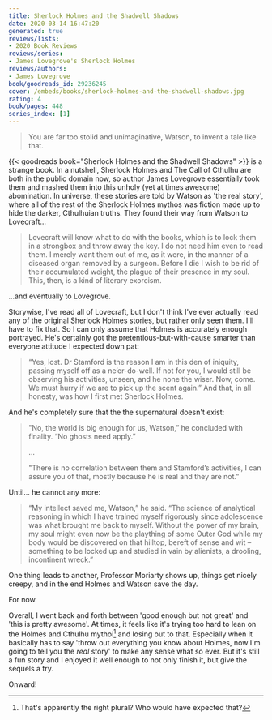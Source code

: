 ```yaml
---
title: Sherlock Holmes and the Shadwell Shadows
date: 2020-03-14 16:47:20
generated: true
reviews/lists:
- 2020 Book Reviews
reviews/series:
- James Lovegrove's Sherlock Holmes
reviews/authors:
- James Lovegrove
book/goodreads_id: 29236245
cover: /embeds/books/sherlock-holmes-and-the-shadwell-shadows.jpg
rating: 4
book/pages: 448
series_index: [1]
---
```

> You are far too stolid and unimaginative, Watson, to invent a tale like that.

{{< goodreads book="Sherlock Holmes and the Shadwell Shadows" >}} is a strange book. In a nutshell, Sherlock Holmes and The Call of Cthulhu are both in the public domain now, so author James Lovegrove essentially took them and mashed them into this unholy (yet at times awesome) abomination. In universe, these stories are told by Watson as 'the real story', where all of the rest of the Sherlock Holmes mythos was fiction made up to hide the darker, Cthulhuian truths. They found their way from Watson to Lovecraft...  

<!--more-->

> Lovecraft will know what to do with the books, which is to lock them in a strongbox and throw away the key. I do not need him even to read them. I merely want them out of me, as it were, in the manner of a diseased organ removed by a surgeon. Before I die I wish to be rid of their accumulated weight, the plague of their presence in my soul. This, then, is a kind of literary exorcism.

...and eventually to Lovegrove.  

Storywise, I've read all of Lovecraft, but I don't think I've ever actually read any of the original Sherlock Holmes stories, but rather only seen them. I'll have to fix that. So I can only assume that Holmes is accurately enough portrayed. He's certainly got the pretentious-but-with-cause smarter than everyone attitude I expected down pat:  

> “Yes, lost. Dr Stamford is the reason I am in this den of iniquity, passing myself off as a ne’er-do-well. If not for you, I would still be observing his activities, unseen, and he none the wiser. Now, come. We must hurry if we are to pick up the scent again.” And that, in all honesty, was how I first met Sherlock Holmes.

And he's completely sure that the the supernatural doesn't exist:  

> "No, the world is big enough for us, Watson,” he concluded with finality. “No ghosts need apply.”  
>
> ...  
>
> "There is no correlation between them and Stamford’s activities, I can assure you of that, mostly because he is real and they are not.”  

Until... he cannot any more:  

> “My intellect saved me, Watson,” he said. “The science of analytical reasoning in which I have trained myself rigorously since adolescence was what brought me back to myself. Without the power of my brain, my soul might even now be the plaything of some Outer God while my body would be discovered on that hilltop, bereft of sense and wit – something to be locked up and studied in vain by alienists, a drooling, incontinent wreck.”  

One thing leads to another, Professor Moriarty shows up, things get nicely creepy, and in the end Holmes and Watson save the day.  

For now.  

Overall, I went back and forth between 'good enough but not great' and 'this is pretty awesome'. At times, it feels like it's trying too hard to lean on the Holmes and Cthulhu mythoi[^plural] and losing out to that. Especially when it basically has to say 'throw out everything you know about Holmes, now I'm going to tell you the _real_ story' to make any sense what so ever. But it's still a fun story and I enjoyed it well enough to not only finish it, but give the sequels a try.  

Onward!  

[^plural]: That's apparently the right plural? Who would have expected that?